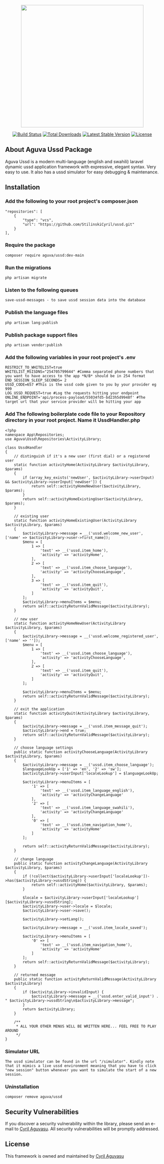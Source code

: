 <p align="center"><a href="https://laravel.com" target="_blank"><img src="https://raw.githubusercontent.com/laravel/art/master/logo-lockup/5%20SVG/2%20CMYK/1%20Full%20Color/laravel-logolockup-cmyk-red.svg" width="400"></a></p>

<p align="center">
<a href="https://travis-ci.org/laravel/framework"><img src="https://travis-ci.org/laravel/framework.svg" alt="Build Status"></a>
<a href="https://packagist.org/packages/laravel/framework"><img src="https://img.shields.io/packagist/dt/laravel/framework" alt="Total Downloads"></a>
<a href="https://packagist.org/packages/laravel/framework"><img src="https://img.shields.io/packagist/v/laravel/framework" alt="Latest Stable Version"></a>
<a href="https://packagist.org/packages/laravel/framework"><img src="https://img.shields.io/packagist/l/laravel/framework" alt="License"></a>
</p>

## About Aguva Ussd Package

Aguva Ussd is a modern multi-language (english and swahili) laravel dynamic ussd application framework with expressive, elegant syntax. Very easy to use. It also has a ussd simulator for  easy debugging & maintenance.

## Installation

### Add the following to your root project's composer.json
    "repositories": [
        {
            "type": "vcs",
            "url": "https://github.com/StilinskiCyril/ussd.git"
        }
    ],

### Require the package

    composer require aguva/ussd:dev-main

### Run the migrations

    php artisan migrate

### Listen to the following queues
    save-ussd-messages - to save ussd session data into the database

### Publish the language files
    php artisan lang:publish

### Publish package support files
    php artisan vendor:publish

### Add the following variables in your root project's .env

    RESTRICT_TO_WHITELIST=true
    WHITELIST_MSISDNS="254705799644" #Comma separated phone numbers that you want to have access to the app *N/B* should be in 254 format
    END_SESSION_SLEEP_SECONDS= 2
    USSD_CODE=657 #This is the ussd code given to you by your provider eg 999
    LOG_USSD_REQUEST=true #Log the requests hitting your endpoint
    ONLINE_ENDPOINT='api/process-payload/55034fd5-bd23h5d9948f' #The target url that your service provider will be hitting your app

### Add The following boilerplate code file to your Repository directory in your root project. Name it UssdHandler.php
    <?php
    namespace App\Repositories;
    use Aguva\Ussd\Repositories\ActivityLibrary;

    class UssdHandler
    {
        // distinguish if it's a new user (first dial) or a registered user
        static function activityHome(ActivityLibrary $activityLibrary, $params)
        {
            if (array_key_exists('newUser', $activityLibrary->userInput) && $activityLibrary->userInput['newUser']) {
                return self::activityHomeNewUser($activityLibrary, $params);
            }
            return self::activityHomeExistingUser($activityLibrary, $params);
        }
    
        // existing user
        static function activityHomeExistingUser(ActivityLibrary $activityLibrary, $params)
        {
            $activityLibrary->message = __('ussd.welcome_new_user', ['name' => $activityLibrary->user->first_name]);
            $menu = [
                1 => [
                    'text' => __('ussd.item_home'),
                    'activity' => 'activityHome',
                ],
                2 => [
                    'text' => __('ussd.item_choose_language'),
                    'activity' => 'activityChooseLanguage',
                ],
                3 => [
                    'text' => __('ussd.item_quit'),
                    'activity' => 'activityQuit',
                ]
            ];
            $activityLibrary->menuItems = $menu;
            return self::activityReturnValidMessage($activityLibrary);
        }
    
        // new user
        static function activityHomeNewUser(ActivityLibrary $activityLibrary, $params)
        {
            $activityLibrary->message = __('ussd.welcome_registered_user', ['name' => '']);
            $menu = [
                1 => [
                    'text' => __('ussd.item_choose_language'),
                    'activity' => 'activityChooseLanguage',
                ],
                2 => [
                    'text' => __('ussd.item_quit'),
                    'activity' => 'activityQuit',
                ]
            ];
    
            $activityLibrary->menuItems = $menu;
            return self::activityReturnValidMessage($activityLibrary);
        }
    
        // exit the application
        static function activityQuit(ActivityLibrary $activityLibrary, $params)
        {
            $activityLibrary->message = __('ussd.item_message_quit');
            $activityLibrary->end = true;
            return self::activityReturnValidMessage($activityLibrary);
        }
    
        // choose language settings
        public static function activityChooseLanguage(ActivityLibrary $activityLibrary, $params)
        {
            $activityLibrary->message = __('ussd.item_choose_language');
            $languageLookUp = ['1' => 'en', '2' => 'sw'];
            $activityLibrary->userInput['localeLookup'] = $languageLookUp;
    
            $activityLibrary->menuItems = [
                '1' => [
                    'text' => __('ussd.item_language_english'),
                    'activity' => 'activityChangeLanguage'
                ],
                '2' => [
                    'text' => __('ussd.item_language_swahili'),
                    'activity' => 'activityChangeLanguage'
                ],
                '0' => [
                    'text' => __('ussd.item_navigation_home'),
                    'activity' => 'activityHome'
                ]
            ];
    
            return self::activityReturnValidMessage($activityLibrary);
        }
    
        // change language
        public static function activityChangeLanguage(ActivityLibrary $activityLibrary, $params)
        {
            if (!collect($activityLibrary->userInput['localeLookup'])->has($activityLibrary->ussdString)) {
                return self::activityHome($activityLibrary, $params);
            }
    
            $locale = $activityLibrary->userInput['localeLookup'][$activityLibrary->ussdString];
            $activityLibrary->user->locale = $locale;
            $activityLibrary->user->save();
    
            $activityLibrary->setLang();
    
            $activityLibrary->message = __('ussd.item_locale_saved');
    
            $activityLibrary->menuItems = [
                '0' => [
                    'text' => __('ussd.item_navigation_home'),
                    'activity' => 'activityHome'
                ]
            ];
            return self::activityReturnValidMessage($activityLibrary);
        }
    
        // returned message
        public static function activityReturnValidMessage(ActivityLibrary $activityLibrary)
        {
            if ($activityLibrary->invalidInput) {
                $activityLibrary->message = __('ussd.enter_valid_input') . " $activityLibrary->ussdString\n$activityLibrary->message";
            }
            return $activityLibrary;
        }
    
        /**
         * ALL YOUR OTHER MENUS WILL BE WRITTEN HERE... FEEL FREE TO PLAY AROUND
         */
    }

### Simulator URL

    The ussd simulator can be found in the url "/simulator". Kindly note that it mimics a live ussd environment meaning that you have to click "new session" button whenever you want to simulate the start of a new session.

### Uninstallation

    composer remove aguva/ussd

## Security Vulnerabilities

If you discover a security vulnerability within the library, please send an e-mail to [Cyril Aguvasu](mailto:aguvasucyril@gmail.com). All security vulnerabilities will be promptly addressed.

## License

This framework is owned and maintained by [Cyril Aguvasu](https://github.com/StilinskiCyril)
